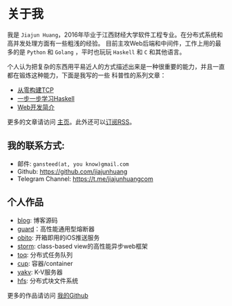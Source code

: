 # 关于我

我是 `Jiajun Huang`，2016年毕业于江西财经大学软件工程专业。在分布式系统和高并发处理方面有一些粗浅的经验。
目前主攻Web后端和中间件，工作上用的最多的是 `Python` 和 `Golang` ，平时也玩玩 `Haskell` 和 `C` 和其他语言。

个人认为把复杂的东西用平易近人的方式描述出来是一种很重要的能力，并且一直都在锻炼这种能力，下面是我写的一些
科普性的系列文章：

- [从零构建TCP](https://jiajunhuang.com/articles/2017_08_12-tcp_ip.md.html)
- [一步一步学习Haskell](https://jiajunhuang.com/articles/2017_09_11-learn_you_a_haskell_part_1.md.html)
- [Web开发简介](https://jiajunhuang.com/articles/2017_10_19-web_dev_series.md.html)

更多的文章请访问 [主页](https://jiajunhuang.com/)。此外还可以[订阅RSS](https://jiajunhuang.com/rss)。

## 我的联系方式:

- 邮件: `gansteed(at, you know)gmail.com`
- Github: https://github.com/jiajunhuang
- Telegram Channel: https://t.me/jiajunhuangcom

## 个人作品

- [blog](https://github.com/jiajunhuang/blog): 博客源码
- [guard](https://github.com/jiajunhuang/guard)：高性能通用型熔断器
- [obito](https://github.com/jiajunhuang/obito): 开箱即用的iOS推送服务
- [storm](https://github.com/jiajunhuang/storm): class-based view的高性能异步web框架
- [toq](https://github.com/jiajunhuang/toq): 分布式任务队列
- [cup](https://github.com/jiajunhuang/cup): 容器/container
- [yakv](https://github.com/jiajunhuang/yakv): K-V服务器
- [hfs](https://github.com/jiajunhuang/hfs): 分布式块文件系统

更多的作品请访问 [我的Github](https://github.com/jiajunhuang?utf8=%E2%9C%93&tab=repositories&q=&type=source&language=)
